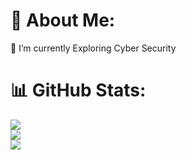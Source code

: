 # 💫 About Me:
🔭 I’m currently Exploring Cyber Security <br>

# 📊 GitHub Stats:
![](https://github-readme-stats.vercel.app/api?username=dhirendraxd&theme=onedark&hide_border=false&include_all_commits=true&count_private=true)<br/>
![](https://github-readme-streak-stats.herokuapp.com/?user=dhirendraxd&theme=onedark&hide_border=false)<br/>
![](https://github-readme-stats.vercel.app/api/top-langs/?username=dhirendraxd&theme=onedark&hide_border=false&include_all_commits=true&count_private=true&layout=compact)

